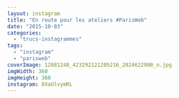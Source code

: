 ```yaml
---
layout: instagram
title: "En route pour les ateliers #ParisWeb"
date: "2015-10-03"
categories: 
  - "trucs-instagrammes"
tags: 
  - "instagram"
  - "parisweb"
coverImage: 12081248_423292121205216_2024622900_n.jpg
imgWidth: 360
imgHeight: 360
instagram: 8XaUlvymRL
---
```

